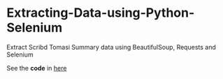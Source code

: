 # Extracting-Data-using-Python-Selenium
Extract Scribd Tomasi Summary data using BeautifulSoup, Requests and Selenium

See the <b>code</b> in [here](https://github.com/Reljod/Extracting-Data-using-Python-Selenium/blob/master/ScribdExtract.ipynb)
